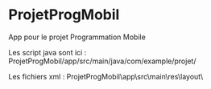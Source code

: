 # ProjetProgMobil
App pour le projet Programmation Mobile

Les script java sont ici :
ProjetProgMobil/app/src/main/java/com/example/projet/

Les fichiers xml : 
ProjetProgMobil\app\src\main\res\layout\

